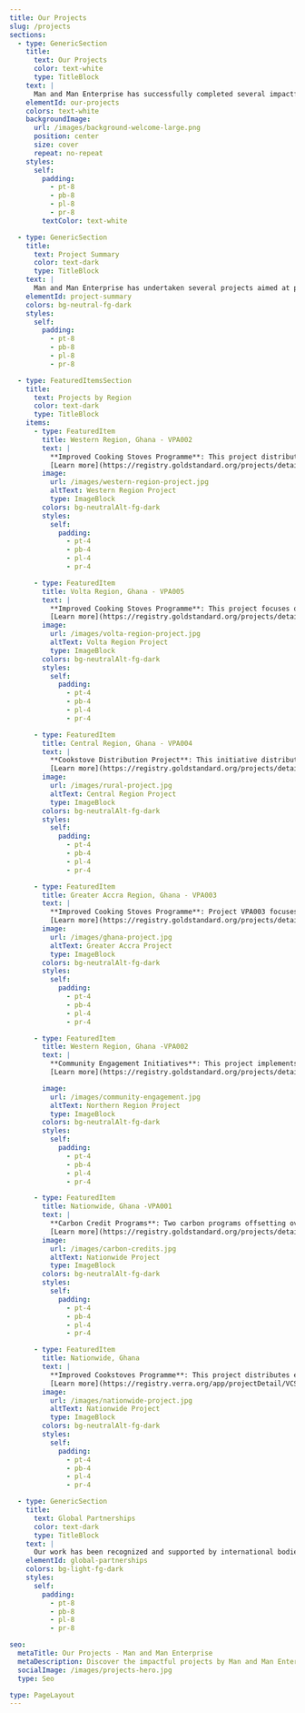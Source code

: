 ```yaml
---
title: Our Projects
slug: /projects
sections:
  - type: GenericSection
    title:
      text: Our Projects
      color: text-white 
      type: TitleBlock
    text: |
      Man and Man Enterprise has successfully completed several impactful projects across different regions in Ghana. Our initiatives focus on improving cooking efficiency, reducing emissions, and enhancing community well-being. Here is a summary of our key projects by region.
    elementId: our-projects
    colors: text-white 
    backgroundImage:
      url: /images/background-welcome-large.png
      position: center
      size: cover
      repeat: no-repeat
    styles:
      self:
        padding:
          - pt-8
          - pb-8
          - pl-8
          - pr-8
        textColor: text-white 

  - type: GenericSection
    title:
      text: Project Summary
      color: text-dark
      type: TitleBlock
    text: |
      Man and Man Enterprise has undertaken several projects aimed at promoting sustainability and improving lives. Below is a summary of these projects categorized by region.
    elementId: project-summary
    colors: bg-neutral-fg-dark
    styles:
      self:
        padding:
          - pt-8
          - pb-8
          - pl-8
          - pr-8

  - type: FeaturedItemsSection
    title:
      text: Projects by Region
      color: text-dark
      type: TitleBlock
    items:
      - type: FeaturedItem
        title: Western Region, Ghana - VPA002
        text: |
          **Improved Cooking Stoves Programme**: This project distributes efficient cookstoves in the Western Region to reduce charcoal use and CO2 emissions.
          [Learn more](https://registry.goldstandard.org/projects/details/3550)
        image:
          url: /images/western-region-project.jpg
          altText: Western Region Project
          type: ImageBlock
        colors: bg-neutralAlt-fg-dark
        styles:
          self:
            padding:
              - pt-4
              - pb-4
              - pl-4
              - pr-4

      - type: FeaturedItem
        title: Volta Region, Ghana - VPA005
        text: |
          **Improved Cooking Stoves Programme**: This project focuses on distributing efficient cookstoves in the Volta Region to reduce charcoal use and emissions.
          [Learn more](https://registry.goldstandard.org/projects/details/4370)
        image:
          url: /images/volta-region-project.jpg
          altText: Volta Region Project
          type: ImageBlock
        colors: bg-neutralAlt-fg-dark
        styles:
          self:
            padding:
              - pt-4
              - pb-4
              - pl-4
              - pr-4

      - type: FeaturedItem
        title: Central Region, Ghana - VPA004
        text: |
          **Cookstove Distribution Project**: This initiative distributes improved cookstoves in the Central region of Ghana, reducing wood fuel use, enhancing health, and cutting greenhouse gas emissions.
          [Learn more](https://registry.goldstandard.org/projects/details/4178)
        image:
          url: /images/rural-project.jpg
          altText: Central Region Project
          type: ImageBlock
        colors: bg-neutralAlt-fg-dark
        styles:
          self:
            padding:
              - pt-4
              - pb-4
              - pl-4
              - pr-4

      - type: FeaturedItem
        title: Greater Accra Region, Ghana - VPA003
        text: |
          **Improved Cooking Stoves Programme**: Project VPA003 focuses on the distribution of efficient cookstoves across the Greater Accra Region.
          [Learn more](https://registry.goldstandard.org/projects/details/3598)
        image:
          url: /images/ghana-project.jpg
          altText: Greater Accra Project
          type: ImageBlock
        colors: bg-neutralAlt-fg-dark
        styles:
          self:
            padding:
              - pt-4
              - pb-4
              - pl-4
              - pr-4

      - type: FeaturedItem
        title: Western Region, Ghana -VPA002
        text: |
          **Community Engagement Initiatives**: This project implements subsidized stove programs for women over 50 and training programs for unemployed youth in the Western region.
          [Learn more](https://registry.goldstandard.org/projects/details/306)

        image:
          url: /images/community-engagement.jpg
          altText: Northern Region Project
          type: ImageBlock
        colors: bg-neutralAlt-fg-dark
        styles:
          self:
            padding:
              - pt-4
              - pb-4
              - pl-4
              - pr-4

      - type: FeaturedItem
        title: Nationwide, Ghana -VPA001
        text: |
          **Carbon Credit Programs**: Two carbon programs offsetting over 400,000 tonnes of CO2 emissions annually across Ghana.
          [Learn more](https://registry.goldstandard.org/projects/details/306)
        image:
          url: /images/carbon-credits.jpg
          altText: Nationwide Project
          type: ImageBlock
        colors: bg-neutralAlt-fg-dark
        styles:
          self:
            padding:
              - pt-4
              - pb-4
              - pl-4
              - pr-4

      - type: FeaturedItem
        title: Nationwide, Ghana
        text: |
          **Improved Cookstoves Programme**: This project distributes efficient cookstoves nationwide to reduce emissions and improve air quality.
          [Learn more](https://registry.verra.org/app/projectDetail/VCS/3650)
        image:
          url: /images/nationwide-project.jpg
          altText: Nationwide Project
          type: ImageBlock
        colors: bg-neutralAlt-fg-dark
        styles:
          self:
            padding:
              - pt-4
              - pb-4
              - pl-4
              - pr-4

  - type: GenericSection
    title:
      text: Global Partnerships
      color: text-dark
      type: TitleBlock
    text: |
      Our work has been recognized and supported by international bodies. Notably, we collaborate with the Republic of Korea through the CDM Programme to support projects that reduce emissions in developing countries. This partnership highlights the global impact and recognition of our efforts.
    elementId: global-partnerships
    colors: bg-light-fg-dark
    styles:
      self:
        padding:
          - pt-8
          - pb-8
          - pl-8
          - pr-8

seo:
  metaTitle: Our Projects - Man and Man Enterprise
  metaDescription: Discover the impactful projects by Man and Man Enterprise, focusing on environmental sustainability and community development. Explore our key milestones, community initiatives, and global partnerships.
  socialImage: /images/projects-hero.jpg
  type: Seo

type: PageLayout
---
```

